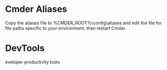 # Cmder Aliases
Copy the aliases file to %CMDER_ROOT%\config\aliases and edit the file for file paths specific to your environment, then restart Cmder.

# DevTools
eveloper productivity tools
